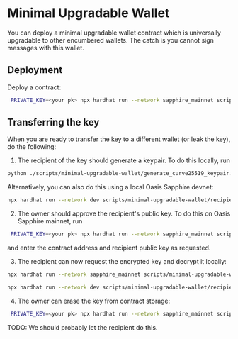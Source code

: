 # Minimal Upgradable Wallet

You can deploy a minimal upgradable wallet contract which is universally upgradable to other encumbered wallets. The catch is you cannot sign messages with this wallet.

## Deployment

Deploy a contract:

```sh
 PRIVATE_KEY=<your pk> npx hardhat run --network sapphire_mainnet scripts/minimal-upgradable-wallet/deploy.ts
```

## Transferring the key

When you are ready to transfer the key to a different wallet (or leak the key), do the following:

1. The recipient of the key should generate a keypair. To do this locally, run

```sh
python ./scripts/minimal-upgradable-wallet/generate_curve25519_keypair.py
```

Alternatively, you can also do this using a local Oasis Sapphire devnet:

```sh
npx hardhat run --network dev scripts/minimal-upgradable-wallet/recipient-1-create-local-keypair.ts
```

2. The owner should approve the recipient's public key. To do this on Oasis Sapphire mainnet, run

```sh
 PRIVATE_KEY=<your pk> npx hardhat run --network sapphire_mainnet scripts/minimal-upgradable-wallet/authorize-key.ts
```

and enter the contract address and recipient public key as requested.

3. The recipient can now request the encrypted key and decrypt it locally:

```sh
npx hardhat run --network sapphire_mainnet scripts/minimal-upgradable-wallet/recipient-2-read-encrypted-key.ts
```

```sh
npx hardhat run --network dev scripts/minimal-upgradable-wallet/recipient-3-decrypt-key.ts
```

4. The owner can erase the key from contract storage:

```sh
 PRIVATE_KEY=<your pk> npx hardhat run --network sapphire_mainnet scripts/minimal-upgradable-wallet/zap-key.ts
```

TODO: We should probably let the recipient do this.
